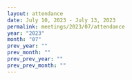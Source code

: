```yaml
---
layout: attendance
date: July 10, 2023 - July 13, 2023
permalink: meetings/2023/07/attendance
year: "2023"
month: "07"
prev_year: ""
prev_month: ""
prev_prev_year: ""
prev_prev_month: ""
---
```


